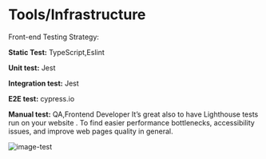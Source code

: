
# Tools/Infrastructure

Front-end Testing Strategy:

**Static Test:** TypeScript,Eslint

**Unit test:** Jest

**Integration test:** Jest

**E2E test:** cypress.io

**Manual test:** QA,Frontend Developer
It’s great also to have Lighthouse tests run on your website . To find easier performance bottlenecks, accessibility issues, and improve web pages quality in general.

![image-test](https://github.com/paghar/Frontend-Architecture-Principle/assets/66066475/ad257e52-43b5-4915-87a7-3497e5d97a30)

